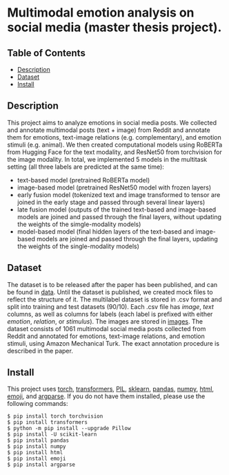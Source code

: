 # Multimodal emotion analysis on social media (master thesis project).

## Table of Contents
* [Description](#Description)
* [Dataset](#Dataset)
* [Install](#Install)

## Description
This project aims to analyze emotions in social media posts. We collected and annotate multimodal posts (text + image) from Reddit and annotate them for emotions, text-image relations (e.g. complementary), and emotion stimuli (e.g. animal). We then created computational models using RoBERTa from Hugging Face for the text modality, and ResNet50 from torchvision for the image modality. In total, we implemented 5 models in the multitask setting (all three labels are predicted at the same time):
* text-based model (pretrained RoBERTa model)
* image-based model (pretrained ResNet50 model with frozen layers)
* early fusion model (tokenized text and image transformed to tensor are joined in the early stage and passed through several linear layers)
* late fusion model (outputs of the trained text-based and image-based models are joined and passed through the final layers, without updating the weights of the simgle-modality models)
* model-based model (final hidden layers of the text-based and image-based models are joined and passed through the final layers, updating the weights of the single-modality models)

## Dataset
The dataset is to be released after the paper has been published, and can be found in [data](data/). Until the dataset is published, we created mock files to reflect the structure of it. The multilabel dataset is stored in .csv format and split into training and test datasets (90/10). Each .csv file has *image*, *text* columns, as well as columns for labels (each label is prefixed with either *emotion*, *relation*, or *stimulus*). The images are stored in [images](data/images).
The dataset consists of 1061 multimodal social media posts collected from Reddit and annotated for emotions, text-image relations, and emotion stimuli, using Amazon Mechanical Turk. The exact annotation procedure is described in the paper.

## Install
This project uses [torch](https://pytorch.org/get-started/locally/), [transformers](https://huggingface.co/docs/transformers/index), [PIL](https://pillow.readthedocs.io/en/stable/index.html), [sklearn](https://pypi.org/project/scikit-learn/), [pandas](https://pypi.org/project/pandas/), [numpy](https://numpy.org), [html](https://pypi.org/project/html/), [emoji](https://pypi.org/project/emoji/), and [argparse](https://pypi.org/project/argparse/). If you do not have them installed, please use the following commands:

```
$ pip install torch torchvision
$ pip install transformers
$ python -m pip install --upgrade Pillow
$ pip install -U scikit-learn
$ pip install pandas
$ pip install numpy
$ pip install html
$ pip install emoji
$ pip install argparse
```
